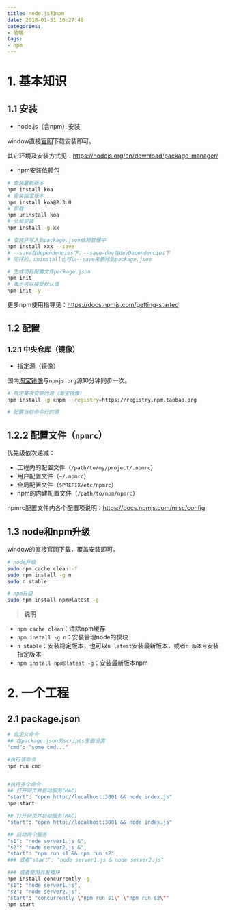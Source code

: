 ```yaml
---
title: node.js和npm
date: 2018-01-31 16:27:48
categories:
- 前端
tags:
- npm
---
```

# 1. 基本知识

## 1.1 安装

* node.js（含npm）安装

window直接[官网](https://nodejs.org)下载安装即可。

其它环境及安装方式见：https://nodejs.org/en/download/package-manager/
<!-- more -->
* npm安装依赖包

```bash
# 安装最新版本
npm install koa
# 安装指定版本
npm install koa@2.3.0
# 卸载
npm uninstall koa
# 全局安装
npm install -g xx

# 安装并写入到package.json依赖管理中
npm install xxx --save
# --save在dependencies下，--save-dev在devDependencies下
# 同样的，uninstall也可以--save来删除到package.json

# 生成项目配置文件package.json
npm init
# 表示可以接受默认值
npm init -y
```

更多npm使用指导见：https://docs.npmjs.com/getting-started

## 1.2 配置

### 1.2.1 中央仓库（镜像）

* 指定源（镜像）

国内[淘宝镜像](https://npm.taobao.org/)与`npmjs.org`源10分钟同步一次。

```bash
# 指定某次安装的源（淘宝镜像）
npm install -g cnpm --registry=https://registry.npm.taobao.org

# 配置当前命令行的源
```

## 1.2.2 配置文件（`npmrc`）

优先级依次递减：

* 工程内的配置文件（`/path/to/my/project/.npmrc`）
* 用户配置文件（`~/.npmrc`）
* 全局配置文件（`$PREFIX/etc/npmrc`）
* npm的内建配置文件（`/path/to/npm/npmrc`）

npmrc配置文件内各个配置项说明：https://docs.npmjs.com/misc/config

## 1.3 node和npm升级

window的直接官网下载，覆盖安装即可。

```bash
# node升级
sudo npm cache clean -f
sudo npm install -g n
sudo n stable

# npm升级
sudo npm install npm@latest -g
```

> **说明**
* `npm cache clean`：清除npm缓存
* `npm install -g n`：安装管理node的模块
* `n stable`：安装稳定版本，也可以`n latest`安装最新版本，或者`n 版本号`安装指定版本
* `npm install npm@latest -g`：安装最新版本npm


# 2. 一个工程

## 2.1 package.json

```bash
# 自定义命令
## 在package.json的scripts里面设置
"cmd": "some cmd..."

#执行该命令
npm run cmd


#执行多个命令
## 打开网页并启动服务(MAC)
"start": "open http://localhost:3001 && node index.js"
npm start

## 打开网页并启动服务(MAC)
"start": "open http://localhost:3001 && node index.js"

## 启动两个服务
"s1": "node server1.js &",
"s2": "node server2.js &",
"start": "npm run s1 && npm run s2"
### 或者"start": "node server1.js & node server2.js"

### 或者使用并发模块
npm install concurrently -g
"s1": "node server1.js",
"s2": "node server2.js",
"start": "concurrently \"npm run s1\" \"npm run s2\""
npm start
```